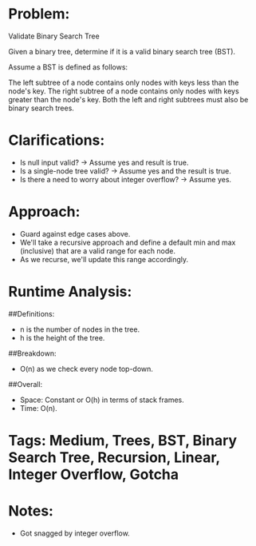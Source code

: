 # Problem:
  Validate Binary Search Tree
  
  Given a binary tree, determine if it is a valid binary search tree (BST).

  Assume a BST is defined as follows:

  The left subtree of a node contains only nodes with keys less than the node's key.
  The right subtree of a node contains only nodes with keys greater than the node's key.
  Both the left and right subtrees must also be binary search trees.
  
# Clarifications:
  - Is null input valid? -> Assume yes and result is true.
  - Is a single-node tree valid? -> Assume yes and the result is true.
  - Is there a need to worry about integer overflow? -> Assume yes.

# Approach:
  - Guard against edge cases above.
  - We'll take a recursive approach and define a default min and max (inclusive) that are a valid range for each node.
  - As we recurse, we'll update this range accordingly.

# Runtime Analysis:
##Definitions:
  - n is the number of nodes in the tree.
  - h is the height of the tree.

##Breakdown:
  - O(n) as we check every node top-down.

##Overall:
  - Space: Constant or O(h) in terms of stack frames.
  - Time: O(n).

# Tags: Medium, Trees, BST, Binary Search Tree, Recursion, Linear, Integer Overflow, Gotcha

# Notes:
  - Got snagged by integer overflow.